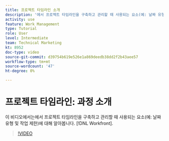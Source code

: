 ```yaml
---
title: 프로젝트 타임라인 소개
description: '에서 프로젝트 타임라인을 구축하고 관리할 때 사용되는 요소(예: 날짜 유형 및 작업 제한)에 대해 알아봅니다. [!DNL  Workfront].'
activity: use
feature: Work Management
type: Tutorial
role: User
level: Intermediate
team: Technical Marketing
kt: 8952
doc-type: video
source-git-commit: d39754b619e526e1a869deedb38dd2f2b43aee57
workflow-type: tm+mt
source-wordcount: '47'
ht-degree: 0%

---
```


# 프로젝트 타임라인: 과정 소개

이 비디오에서는에서 프로젝트 타임라인을 구축하고 관리할 때 사용되는 요소(예: 날짜 유형 및 작업 제한)에 대해 알아봅니다. [!DNL  Workfront].

>[!VIDEO](https://video.tv.adobe.com/v/335212/?quality=12)
